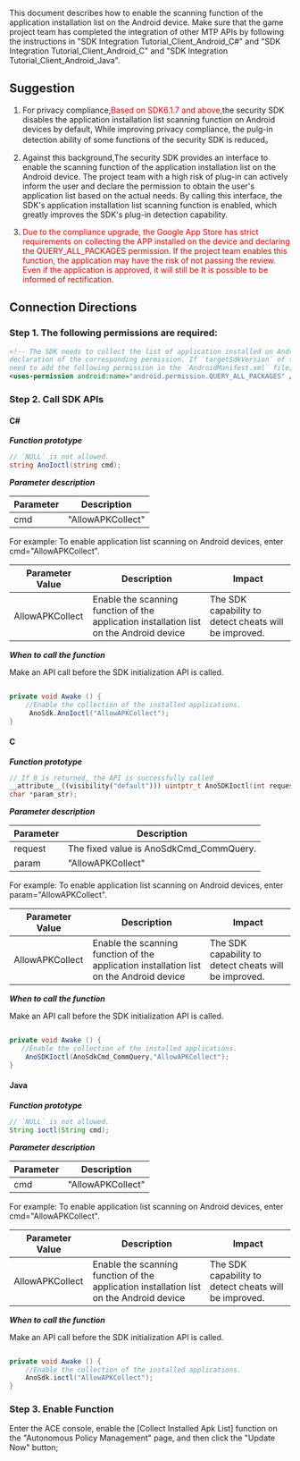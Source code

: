This document describes how to enable the scanning function of the application installation list on the Android device. Make sure that the game project team has completed the integration of other MTP APIs by following the instructions in "SDK Integration Tutorial_Client_Android_C#" and "SDK Integration Tutorial_Client_Android_C" and "SDK Integration Tutorial_Client_Android_Java".

## Suggestion

1. For privacy compliance,<font color="#dd0000">Based on SDK6.1.7 and above</font>,the security SDK disables the application installation list scanning function on Android devices by default, While improving privacy compliance, the pulg-in detection ability of some functions of the security SDK is reduced。

2. Against this background,The security SDK provides an interface to enable the scanning function of the application installation list on the Android device. The project team with a high risk of plug-in can actively inform the user and declare the permission to obtain the user's application list based on the actual needs. By calling this interface, the SDK's application installation list scanning function is enabled, which greatly improves the SDK's plug-in detection capability.

3. <font color="#dd0000">Due to the compliance upgrade, the Google App Store has strict requirements on collecting the APP installed on the device and declaring the QUERY_ALL_PACKAGES permission. If the project team enables this function, the application may have the risk of not passing the review. Even if the application is approved, it will still be It is possible to be informed of rectification.</font>

## Connection Directions

### Step 1. The following permissions are required:

```xml
<!-- The SDK needs to collect the list of application installed on Android devices, and Android 11 requires 
declaration of the corresponding permission. If `targetSdkVersion` of the application is equal to or above 30, you 
need to add the following permission in the `AndroidManifest.xml` file; otherwise, the SDK features will be affected: -->
<uses-permission android:name="android.permission.QUERY_ALL_PACKAGES" />
```

### Step 2. Call SDK APIs

#### C#

***Function prototype***

```csharp
// `NULL` is not allowed.
string AnoIoctl(string cmd);
```

***Parameter description***

Parameter | Description
-----|----
cmd | "AllowAPKCollect"

For example: To enable application list scanning on Android devices, enter cmd="AllowAPKCollect".

| Parameter Value | Description | Impact |
| ------- | ------ | ------ |
| AllowAPKCollect | Enable the scanning function of the application installation list on the Android device | The SDK capability to detect cheats will be improved.|

***When to call the function***

Make an API call before the SDK initialization API is called.

```csharp

private void Awake () {
    //Enable the collection of the installed applications.
     AnoSdk.AnoIoctl("AllowAPKCollect");
}
```

#### C

***Function prototype***

```cpp
// If 0 is returned, the API is successfully called
__attribute__((visibility("default"))) uintptr_t AnoSDKIoctl(int request, const
char *param_str);
```

***Parameter description***

Parameter | Description
-----|----
request | The fixed value is AnoSdkCmd_CommQuery.
param | "AllowAPKCollect"

For example: To enable application list scanning on Android devices, enter param="AllowAPKCollect".

| Parameter Value | Description | Impact |
| ------- | ------ | ------ |
| AllowAPKCollect | Enable the scanning function of the application installation list on the Android device | The SDK capability to detect cheats will be improved.|

***When to call the function***

Make an API call before the SDK initialization API is called.

```csharp

private void Awake () {
   //Enable the collection of the installed applications.
    AnoSDKIoctl(AnoSdkCmd_CommQuery,"AllowAPKCollect");
}
```

#### Java

***Function prototype***

```java
// `NULL` is not allowed. 
String ioctl(String cmd);
```

***Parameter description***

Parameter | Description
-----|----
cmd | "AllowAPKCollect"

For example: To enable application list scanning on Android devices, enter cmd="AllowAPKCollect".

| Parameter Value | Description | Impact |
| ------- | ------ | ------ |
| AllowAPKCollect | Enable the scanning function of the application installation list on the Android device | The SDK capability to detect cheats will be improved.|

***When to call the function***

Make an API call before the SDK initialization API is called.

```csharp

private void Awake () {
    //Enable the collection of the installed applications.
    AnoSdk.ioctl("AllowAPKCollect");
}
```

### Step 3. Enable Function

Enter the ACE console, enable the [Collect Installed Apk List] function on the "Autonomous Policy Management" page, and then click the "Update Now" button;